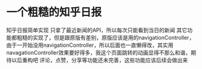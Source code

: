 # 一个粗糙的知乎日报
知乎日报简单实现
只拿了最近新闻的API，所以每次只能看到当日的新闻
其它功能都粗糙的实现了，但是跟原版有差别，原版应该是用的navigationController，由于一开始没用navigationController，所以后面也一直懒得改，其实用navagationController效果要好得多，我这个页面跳转的动画显得不那么和谐，期待以后重构吧
评论，点赞，分享等功能还未完善，这些功能应该后续会做出来
